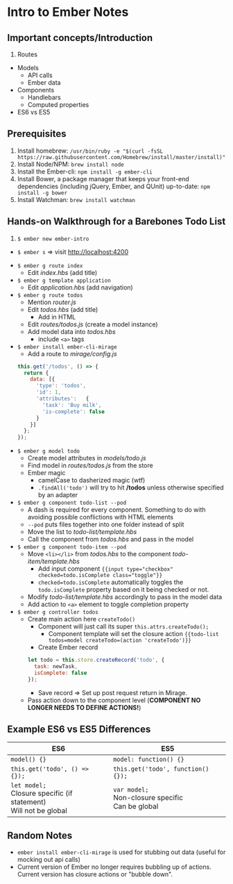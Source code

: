 # Intro to Ember Notes
## Important concepts/Introduction
1. Routes
- Models
  - API calls
  - Ember data
- Components
  - Handlebars
  - Computed properties
- ES6 vs ES5

## Prerequisites
1. Install homebrew:
  `/usr/bin/ruby -e "$(curl -fsSL https://raw.githubusercontent.com/Homebrew/install/master/install)"`
2. Install Node/NPM: `brew install node`
3. Install the Ember-cli: `npm install -g ember-cli`
4. Install Bower, a package manager that keeps your front-end dependencies (including jQuery, Ember, and QUnit) up-to-date: `npm install -g bower`
5. Install Watchman: `brew install watchman`

## Hands-on Walkthrough for a Barebones Todo List
1. `$ ember new ember-intro`
  * `$ ember s` => visit [http://localhost:4200](http://localhost:4200)
- `$ ember g route index`
  * Edit *index.hbs* (add title)
- `$ ember g template application`
  * Edit *application.hbs* (add navigation)
- `$ ember g route todos`
  * Mention *router.js*
  * Edit *todos.hbs* (add title)
    * Add in HTML
  * Edit *routes/todos.js* (create a model instance)
  * Add model data into *todos.hbs*
    * include `<a>` tags
- `$ ember install ember-cli-mirage`
  * Add a route to *mirage/config.js*
  ```javascript
  this.get('/todos', () => {
    return {
      data: [{
        'type': 'todos',
        'id': 1,
        'attributes':   {
          'task': 'Buy milk',
          'is-complete': false
        }
      }]
    };
  });
  ```
- `$ ember g model todo`
  * Create model attributes in *models/todo.js*
  * Find model in *routes/todos.js* from the store
  * Ember magic
    * camelCase to dasherized magic (wtf)
    * `.findAll('todo')` will try to hit **/todos** unless otherwise specified by an adapter
- `$ ember g component todo-list --pod`
  * A dash is required for every component. Something to do with avoiding possible conflictions with HTML elements
  * `--pod` puts files together into one folder instead of split
  * Move the list to *todo-list/template.hbs*
  * Call the component from *todos.hbs* and pass in the model
- `$ ember g component todo-item --pod`
  * Move `<li></li>` from *todos.hbs* to the component *todo-item/template.hbs*
    * Add input component
      `{{input type="checkbox" checked=todo.isComplete class="toggle"}} `
    * `checked=todo.isComplete` automatically toggles the `todo.isComplete` property based on it being checked or not.
  * Modify *todo-list/template.hbs* accordingly to pass in the model data
  * Add action to `<a>` element to toggle completion property
- `$ ember g controller todos`
  * Create main action here `createTodo()`
    * Component will just call its super `this.attrs.createTodo();`
      * Component template will set the closure action `{{todo-list todos=model createTodo=(action 'createTodo')}}`
    * Create Ember record
    ```javascript
    let todo = this.store.createRecord('todo', {
      task: newTask,
      isComplete: false
    });
    ```
    * Save record => Set up post request return in Mirage.
  * Pass action down to the component level (**COMPONENT NO LONGER NEEDS TO DEFINE ACTIONS!**)

## Example ES6 vs ES5 Differences
| ES6 | ES5 |
| --- | --- |
| `model() {}` | `model: function() {}` |
| `this.get('todo', () => {});` | `this.get('todo', function() {});` |
| `let model;` <br />Closure specific (if statement) <br /> Will not be global| `var model;` <br />Non-closure specific <br />Can be global|

## Random Notes
* `ember install ember-cli-mirage` is used for stubbing out data (useful for mocking out api calls)
* Current version of Ember no longer requires bubbling up of actions. Current version has closure actions or "bubble down".
